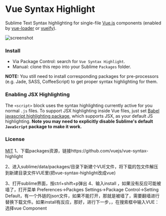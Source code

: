 # Vue Syntax Highlight

Sublime Text Syntax highlighting for single-file [Vue.js](http://vuejs.org) components (enabled by [vue-loader](https://github.com/vuejs/vue-loader) or [vueify](https://github.com/vuejs/vueify)).

![screenshot](https://cloud.githubusercontent.com/assets/499550/11458853/99ed23aa-9696-11e5-9bf6-43c706487aee.png)

### Install

- Via Package Control: search for `Vue Syntax Highlight`.
- Manual: clone this repo into your Sublime `Packages` folder.

**NOTE:** You still need to install corresponding packages for pre-processors (e.g. Jade, SASS, CoffeeScript) to get proper syntax highlighting for them.

### Enabling JSX Highlighting

The `<script>` block uses the syntax highlighting currently active for you normal `.js` files. To support JSX highlighting inside Vue files, just set [Babel javascript highlighting package](https://packagecontrol.io/packages/Babel), which supports JSX, as your default JS highlighting. **Note you may need to explicitly disable Sublime's default `JavaScript` package to make it work.**

### License

[MIT](http://opensource.org/licenses/MIT)
1、下载packages资源，链接https://github.com/vuejs/vue-syntax-highlight

2、进入sublime/data/packages/目录下新建个VUE文件，将下载的包文件解压到新建目录文件VUE里(把vue-syntax-highlight改成vue)

3、打开sublime界面，按ctrl+shift+p弹出
4、输入install ，如果没有反应可能被墙了，打开菜单 Preferences->Packges Settings->Package Control->Setting Default，有一个外链的json文件，如果不能打开，那就是被墙了，需要翻墙进行替换下载文件。如果install有反应，那好，进行下一步，，在搜索框中输入VUE：选择vue Component
